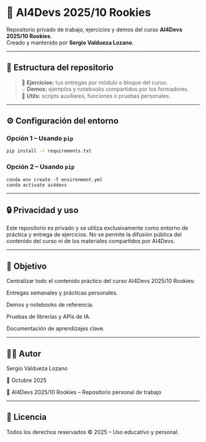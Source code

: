 # 🤖 AI4Devs 2025/10 Rookies

Repositorio privado de trabajo, ejercicios y demos del curso **AI4Devs 2025/10 Rookies**.  
Creado y mantenido por **Sergio Valdueza Lozano**.

---

## 📂 Estructura del repositorio

> 🧩 **Ejercicios:** tus entregas por módulo o bloque del curso.  
> 💡 **Demos:** ejemplos y notebooks compartidos por los formadores.  
> 🧰 **Utils:** scripts auxiliares, funciones o pruebas personales.

---

## ⚙️ Configuración del entorno

### Opción 1 – Usando `pip`
```bash
pip install -r requirements.txt
```

### Opción 2 – Usando `pip`
```
conda env create -f environment.yml
conda activate ai4devs
```

---

## 🔒 Privacidad y uso

Este repositorio es privado y se utiliza exclusivamente como entorno de práctica y entrega de ejercicios.
No se permite la difusión pública del contenido del curso ni de los materiales compartidos por AI4Devs.

---

## 🧠 Objetivo

Centralizar todo el contenido práctico del curso AI4Devs 2025/10 Rookies:

Entregas semanales y prácticas personales.

Demos y notebooks de referencia.

Pruebas de librerías y APIs de IA.

Documentación de aprendizajes clave.

---

## 🧑‍💻 Autor

Sergio Valdueza Lozano

📅 Octubre 2025

🧩 AI4Devs 2025/10 Rookies – Repositorio personal de trabajo

---

## 🧾 Licencia

Todos los derechos reservados © 2025 – Uso educativo y personal.
